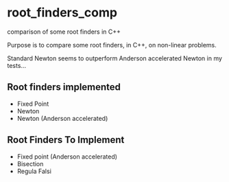 # root_finders_comp
comparison of some root finders in C++

Purpose is to compare some root finders, in C++, on non-linear problems.

Standard Newton seems to outperform Anderson accelerated Newton in my tests...

## Root finders implemented
 - Fixed Point
 - Newton
 - Newton (Anderson accelerated)

## Root Finders To Implement
 - Fixed point (Anderson accelerated)
 - Bisection
 - Regula Falsi
